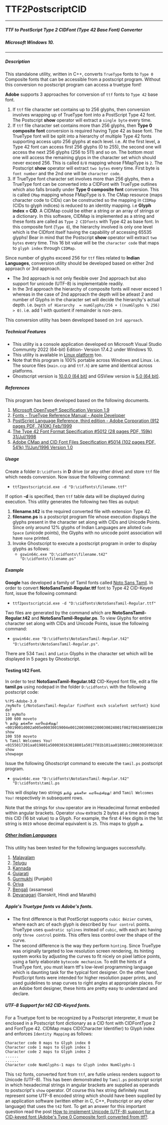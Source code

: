 # TTF2PostscriptCID
----------------------------------------------------------------------------------------
##### _TTF to PostScript Type 2 CIDFont (Type 42 Base Font) Converter_ 

##### Microsoft Windows 10.
----------------------------------------------------------------------------------------
##### Description
This standalone utility, written in C++, converts `TrueType` fonts to `Type 0` Composite fonts that can be accessible from a postscript program. Without this conversion no postscript program can access a truetype font! 

**Adobe** supports 3 approaches for conversion of `ttf` fonts to `Type 42` base font.
1. If `ttf` file character set contains up to 256 glyphs, then conversion involves wrapping up of TrueType font into a PostScript Type 42 font. The Postscript **show** operator will extract a `single byte` every time.
2. If `ttf` file character set contains more than 256 glyphs, then **Type 0 composite font** conversion is required having Type 42 as base font. The TrueType font will be split into a hierarchy of multiple Type 42 fonts supporting access upto 256 glyphs at each level. i.e. At the first level, a Type 42 font can access first 256 glyphs (0 to 255), the second one will access the next 256 glyphs (256 to 511) and so on. The bottom most one will access the remaining glyps in the character set which should never exceed 256. This is called `8/8` mapping whose FMapType is `2`. The Postscript **show** operator will extract `two bytes` every time. First byte is `font number` and the 2nd one will be `character code`.
3. If TrueType font character set involves more than 256 glyphs, then a TrueType font can be converted into a CIDFont with TrueType outlines which also falls broadly under **Type 0 composite font** conversion. This is called `CMap` mapping whose FMapType is `9`. The CMap resource (maps character code to CIDs) can be constructed so the mapping in `CIDMap` (CIDs to glyph indices) is reduced to an identity mapping. i.e **Glyph index = CID**. A CIDMap could be either a string or an array of strings or a dictionary. In this software, CIDMap is implemented as a string and these fonts are called as `Type 2 CIDfonts` with Type 42 as base font. In this  composite font (`Type 0`), the hierarchy involved is only one level which is the CIDfont itself having the capability of accessing 65535 glyphs! Bear in mind that the Postscript **show** operator will extract `two bytes` every time. This 16 bit value will be the `character code` that maps to `glyph index` through `CIDMap`.

Since number of glyphs exceed 256 for `ttf` files related to **Indian Languages**, conversion utility should be developed based on either 2nd approach or 3rd approach. 
- The 3rd approach is not only flexible over 2nd approach but also support for unicode (UTF-8) is implementable readily.
- In the 3rd approach the hierarchy of composite fonts will never exceed 1 whereas in the case of 2nd approach the depth will be atleast 2 and number of Glyphs in the character set will decide the hierarchy's actual depth. i.e. `Depth of Hierarchy  = numGlyphs/256 + ((numGlyphs % 256) > 0)`. i.e. add 1 with quotient if remainder is non-zero.

This conversion utility has been developed based on `3rd approach`. 


##### Technical Features
- This utility is a console application developed on Microsoft Visual Studio Community 2022 (64-bit) Edition- Version 17.4.2 under Windows 10.
- This utility is available in [Linux platform](https://github.com/marmayogi/TTF2PostscriptCID-Linux) too.
- Note that this program is 100% portable across Windows and Linux. i.e. The source files (`main.ccp` and `ttf.h`) are same and identical across platforms.
- Ghostscript version is [10.0.0 (64 bit)](https://www.ghostscript.com/releases/gsdnld.html) and GSView version is [5.0 (64 bit)](http://ghostgum.com.au/software/gsview.htm).


##### References
This program has been developed based on the following documents.
1. [Microsoft OpenType® Specification Version 1.9](https://learn.microsoft.com/en-us/typography/opentype/spec/)
2. [Fonts - TrueType Reference Manual - Apple Developer](https://developer.apple.com/fonts/TrueType-Reference-Manual/)
3. [PostScript Language Reference, third edition - Adobe Corporation (912 pages PDF, 7410K) Feb/1999](https://www.adobe.com/jp/print/postscript/pdfs/PLRM.pdf)
4. [The Type 42 Font Format Specification #5012 (28 pages PDF, 159k) 31/Jul/1998](https://adobe-type-tools.github.io/font-tech-notes/pdfs/5012.Type42_Spec.pdf)
5. [Adobe CMap and CID Font Files Specification #5014 (102 pages PDF, 541k) 11/Jun/1996 Version 1.0](https://adobe-type-tools.github.io/font-tech-notes/pdfs/5014.CIDFont_Spec.pdf)

##### Usage
Create a folder `D:\cidfonts` in **D** drive (or any other drive) and store `ttf` file which needs conversion. Now issue the following command:
- `ttf2postscriptcid.exe -d "D:\cidfonts\filename.ttf"`

If option **-d** is specified, then `ttf` table data will be displayed during execution.
This utility generates the following two files as output:
1. **filename.t42** is the required converted file with extension Type 42.
2. **filename.ps** is a postscript program file whose execution displays the glyphs present in the character set along with CIDs and Unicode Points. Since only around 12% glyphs of Indian Languages are alloted `Code Space` (unicode points), the Glyphs with no unicode point association will have `none` printed.
3. Invoke Ghostscript to execute a postscript program in order to display glyphs as follows:
    - `gswin64c.exe "D:\cidfonts\filename.t42" "D:\cidfonts\filename.ps"`

##### Example
**Google** has developed a family of Tamil fonts called [Noto Sans Tamil](https://fonts.google.com/noto/specimen/Noto+Sans+Tamil).
In order to convert **NotoSansTamil-Regular.ttf** font to Type 42 CID-Keyed font, issue the following command:
- `ttf2postscriptcid.exe -d "D:\cidfonts\NotoSansTamil-Regular.ttf"`

Two files are generated by the command which are **NotoSansTamil-Regular.t42** and **NotoSansTamil-Regular.ps**. To view Glyphs for entire character set along with CIDs and Unicode Points, issue the following command:

- `gswin64c.exe "D:\cidfonts\NotoSansTamil-Regular.t42" "D:\cidfonts\NotoSansTamil-Regular.ps"`.

There are 534 `Tamil` and `Latin` Glyphs in the character set which will be displayed in 5 pages by Ghostscript.

#### Testing t42 Font.

In order to test **NotoSansTamil-Regular.t42** CID-Keyed font file, edit a file **tamil.ps** using nodepad in the folder `D:\cidfonts\` with the following postscript code:
```
%!PS-Adobe-3.0
/myNoTo {/NotoSansTamil-Regular findfont exch scalefont setfont} bind def
13 myNoTo
100 600 moveto 
% தமிழ் தங்களை வரவேற்கிறது!
<0019001d002a005e00030019004e00120030002200030024001f002f0024005b0012002a0020007a00aa> show
100 550 moveto 
% Tamil Welcomes You!
<0155017201aa019801a500030163018801a5017f01b101aa018801c20003016901b101cb00aa00b5> show
showpage
```

Issue the following Ghostscript command  to execute the `tamil.ps` postscript program. 
- `gswin64c.exe "D:\cidfonts\NotoSansTamil-Regular.t42" "D:\cidfonts\tamil.ps`

This will display two strings `தமிழ் தங்களை வரவேற்கிறது!` and `Tamil Welcomes You!` respectively in subsequent rows.

Note that the strings for `show` operator are in Hexadecimal format embeded within angular brackets. Operator `show` extracts 2 bytes at a time and maps this CID (16 bit value) to a Glyph.
For example, the first 4 Hex digits in the 1st string is `0019` whose decimal equivalent is `25`. This maps to glyph `த`.

##### [Other Indian Languages](https://fonts.google.com/noto/fonts)
This utility has been tested for the following languages successfully.
1. [Malayalam](https://fonts.google.com/noto/specimen/Noto+Sans+Malayalam)
2. [Telugu](https://fonts.google.com/noto/specimen/Noto+Sans+Telugu)
3. [Kannada](https://fonts.google.com/noto/specimen/Noto+Sans+Kannada)
4. [Gujarati](https://fonts.google.com/noto/specimen/Noto+Sans+Gujarati)
5. [Gurmukhi](https://fonts.google.com/noto/specimen/Noto+Sans+Gurmukhi) (Punjabi)
6. [Oriya](https://fonts.google.com/noto/specimen/Noto+Sans+Oriya)
7. [Bengali](https://fonts.google.com/noto/specimen/Noto+Sans+Bengali) (assamese)
8. [Devanagari](https://fonts.google.com/noto/specimen/Noto+Sans+Devanagari) (Sanskrit, Hindi and Marathi)

##### Apple's Truetype fonts vs Adobe's fonts.

- The first difference is that PostScript supports `cubic Bézier` curves, where each arc of each glyph is described by `four control` points. TrueType uses `quadratic splines` instead of `cubic`, with each arc having only `three control` points. This offers less control over the shape of the curve.
-  The second difference is the way they perform `hinting`. Since TrueType was originally targeted to low resolution screen rendering, its hinting system works by adjusting the curves to fit nicely on pixel lattice points, using a fairly elaborate `bytecode mechanism`. To edit the hints of a TrueType font, you must learn ttf's low-level programming language which is daunting task for the typical font designer. On the other hand, PostScript fonts were intended for higher resolution paper prints, and used guidelines to snap curves to right angles at appropriate places. For an Adobe font designer, these hints are pretty easy to understand and declare.

##### UTF-8 Support for t42 CID-Keyed fonts.

For a Truetype font to be recognized by a Postscript interpreter, it must be enclosed in a Postscript font dictionary as a CID font with CIDFontType 2 and FontType 42. CIDMap maps CID(Character Identifier) to Glyph index and enforces `Identity Mapping` as follows:
```
Character code 0 maps to Glyph index 0
Character code 1 maps to Glyph index 1
Character code 2 maps to Glyph index 2
......
......
Character code NumGlyphs-1 maps to Glyph index NumGlyphs-1
```
This `t42` fonts, converted font from `ttf`, are futile unless renders support to Unicode (UTF-8). 
This has been demonstrated by `Tamil.ps` postscript script in which hexadecimal strings in angular brackets are supplied as operands to postscript's `show` operator. Of course this hex string definitely must represent some UTF-8 encoded string which should have been supplied by an application software (written either in C, C++, Postscript or any other language) that uses the `t42` font.
To get an answer for this important question read the post [How to implement Unicode (UTF-8) support for a CID-keyed font (Adobe's Type 0 Composite font) converted from ttf?](https://stackoverflow.com/questions/74318928/how-to-implement-unicode-utf-8-support-for-a-cid-keyed-font-adobes-type-0-co).


